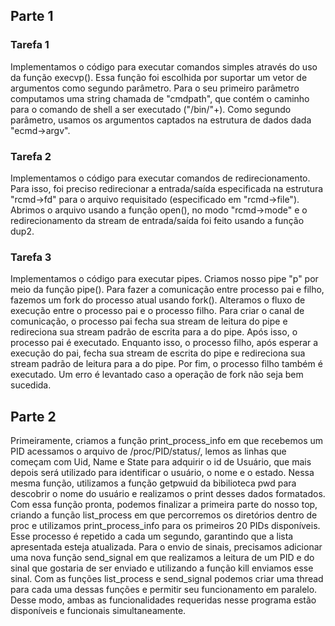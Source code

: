## Parte 1

### Tarefa 1

Implementamos o código para executar comandos simples através do uso da função execvp(). Essa função foi escolhida por suportar um vetor de argumentos como
segundo parâmetro. Para o seu primeiro parâmetro computamos uma string chamada de "cmdpath", que contém o caminho para o comando de shell a ser executado ("/bin/"+<nome do comando>).
Como segundo parâmetro, usamos os argumentos captados na estrutura de dados dada "ecmd->argv".

### Tarefa 2

Implementamos o código para executar comandos de redirecionamento. Para isso, foi preciso redirecionar a entrada/saída especificada na estrutura
"rcmd->fd" para o arquivo requisitado (especificado em "rcmd->file"). Abrimos o arquivo usando a função open(), no modo "rcmd->mode" e o redirecionamento da stream
de entrada/saída foi feito usando a função dup2.

### Tarefa 3

Implementamos o código para executar pipes. Criamos nosso pipe "p" por meio da função pipe(). Para fazer a comunicação entre processo pai e filho, fazemos um fork do processo
atual usando fork(). Alteramos o fluxo de execução entre o processo pai e o processo filho. Para criar o canal de comunicação, o processo pai fecha sua stream de leitura do pipe e redireciona
sua stream padrão de escrita para a do pipe. Após isso, o processo pai é executado. Enquanto isso, o processo filho, após esperar a execução do pai, fecha sua stream de escrita do pipe e
redireciona sua stream padrão de leitura para a do pipe. Por fim, o processo filho também é executado. Um erro é levantado caso a operação de fork não seja bem sucedida.


## Parte 2

Primeiramente, criamos a função print_process_info em que recebemos um PID acessamos o arquivo de /proc/PID/status/, lemos as linhas que começam com Uid, Name e State para adquirir o id de Usuário, que mais depois será utilizado para identificar o usuário, o nome e o estado. Nessa mesma função, utilizamos a função getpwuid da bibilioteca pwd para descobrir o nome do usuário e realizamos o print desses dados formatados.
Com essa função pronta, podemos finalizar a primeira parte do nosso top, criando a função list_process em que percorremos os diretórios dentro de proc e utilizamos print_process_info para os primeiros 20 PIDs disponíveis. Esse processo é repetido a cada um segundo, garantindo que a lista apresentada esteja atualizada.
Para o envio de sinais, precisamos adicionar uma nova função send_signal em que realizamos a leitura de um PID e do sinal que gostaria de ser enviado e utilizando a função kill enviamos esse sinal.
Com as funções list_process e send_signal podemos criar uma thread para cada uma dessas funções e permitir seu funcionamento em paralelo. Desse modo, ambas as funcionalidades requeridas nesse programa estão disponíveis e funcionais simultaneamente.
